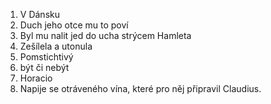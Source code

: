 1. V Dánsku
2. Duch jeho otce mu to poví
3. Byl mu nalit jed do ucha strýcem Hamleta
4. Zešílela a utonula
5. Pomstichtivý
6. být či nebýt
7. Horacio
8. Napije se otráveného vína, které pro něj připravil Claudius.
